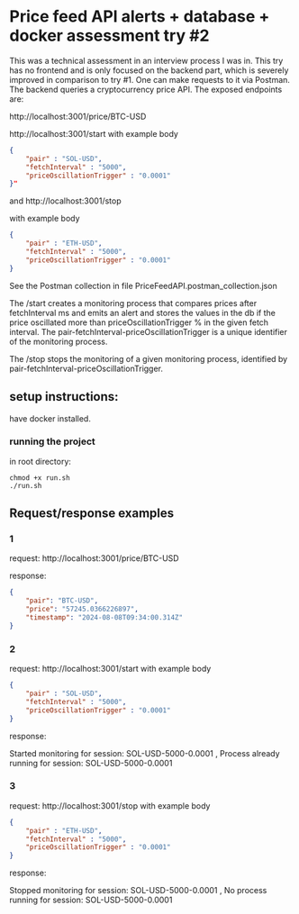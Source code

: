 # Price feed API alerts + database + docker assessment try #2

This was a technical assessment in an interview process I was in. This try has no frontend and is only focused on the backend part, which is severely improved in comparison to try #1. One can make requests to it via Postman.
The backend queries a cryptocurrency price API. The exposed endpoints are:

http://localhost:3001/price/BTC-USD

http://localhost:3001/start with example body
```json
{
    "pair" : "SOL-USD",
    "fetchInterval" : "5000",
    "priceOscillationTrigger" : "0.0001"
}"
```

and http://localhost:3001/stop

with example body
```json
{
    "pair" : "ETH-USD",
    "fetchInterval" : "5000",
    "priceOscillationTrigger" : "0.0001"
}
```

See the Postman collection in file PriceFeedAPI.postman_collection.json


The /start creates a monitoring process that compares prices after fetchInterval ms and emits an alert and stores the values in the db if the price oscillated more than priceOscillationTrigger % in the given fetch interval. The pair-fetchInterval-priceOscillationTrigger is a unique identifier of the monitoring process.

The /stop stops the monitoring of a given monitoring process, identified by pair-fetchInterval-priceOscillationTrigger.

## setup instructions:

have docker installed.

### running the project
in root directory:

```
chmod +x run.sh
./run.sh
```

## Request/response examples

### 1
request: http://localhost:3001/price/BTC-USD 

response:
```json
{
    "pair": "BTC-USD",
    "price": "57245.0366226897",
    "timestamp": "2024-08-08T09:34:00.314Z"
}
```

### 2
request: http://localhost:3001/start with example body

```json
{
    "pair" : "SOL-USD",
    "fetchInterval" : "5000",
    "priceOscillationTrigger" : "0.0001"
}
```

response: 

Started monitoring for session: SOL-USD-5000-0.0001 , 
Process already running for session: SOL-USD-5000-0.0001

### 3
request: http://localhost:3001/stop with example body
```json
{
    "pair" : "ETH-USD",
    "fetchInterval" : "5000",
    "priceOscillationTrigger" : "0.0001"
}
```

response: 

Stopped monitoring for session: SOL-USD-5000-0.0001 , 
No process running for session: SOL-USD-5000-0.0001